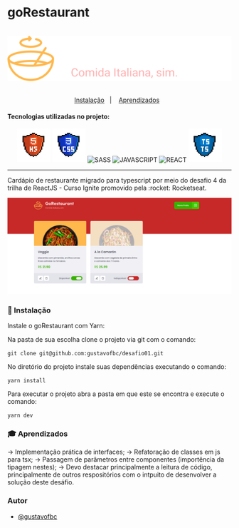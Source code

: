 # goRestaurant
<br/>
<div align="center">
  <img alt="goRestaurant" src="https://github.com/gustavofbc/desafio04/blob/master/src/assets/logo.svg"/>
</div>
<br/>

<p align="center">
  <a href="#wrench-instalação">Instalação</a>&nbsp;&nbsp;&nbsp;|&nbsp;&nbsp;&nbsp;
  <a href="#mortar_board-aprendizados">Aprendizados</a>&nbsp;&nbsp;&nbsp;
</p>


<h4> Tecnologias utilizadas no projeto:</h4>

<p align="center">
    <img alt="HTML5" title="HTML5" src="https://github.com/gustavofbc/pixel_of_shields/blob/main/base/html.png" width="75"/>
    <img alt="CSS3" title="CSS3" src="https://github.com/gustavofbc/pixel_of_shields/blob/main/base/css.png" width="75"/>
    <img alt="SASS" title="SASS" src="https://github.com/gustavofbc/pixel_of_shields/blob/main/base/sass.png" width="75"/>
    <img alt="JAVASCRIPT" title="JAVASCRIPT" src="https://github.com/gustavofbc/pixel_of_shields/blob/main/base/javascript.png" width="75"/>
    <img alt="REACT" title="REACT" src="https://github.com/gustavofbc/pixel_of_shields/blob/main/base/react.png" width="75"/>
    <img alt="TYPESCRIPT" title="TYPESCRIPT" src="https://github.com/gustavofbc/pixel_of_shields/blob/main/base/typescript.png" width="75"/>
</p>

<hr/>

<p>Cardápio de restaurante migrado para typescript por meio do desafio 4 da trilha de ReactJS - Curso Ignite promovido pela :rocket: Rocketseat.</p>

<img alt="Interface" src="https://github.com/gustavofbc/desafio04/blob/master/src/assets/interface.png"/>


### :wrench: Instalação

Instale o goRestaurant com Yarn:


Na pasta de sua escolha clone o projeto via git com o comando:
```
git clone git@github.com:gustavofbc/desafio01.git
```

No diretório do projeto instale suas dependências executando o comando:
```
yarn install
```

Para executar o projeto abra a pasta em que este se encontra e execute o comando:
```
yarn dev
```

### :mortar_board: Aprendizados

-> Implementação prática de interfaces;
-> Refatoração de classes em js para tsx;
-> Passagem de parâmetros entre componentes (importência da tipagem nestes);
-> Devo destacar principalmente a leitura de código, principalmente de outros respositórios com o intpuito de desenvolver a solução deste desáfio.

### Autor

- [@gustavofbc](https://github.com/gustavofbc)


